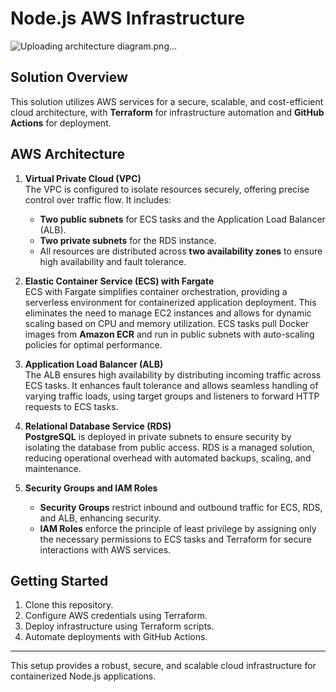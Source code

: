 # Node.js AWS Infrastructure
![Uploading architecture diagram.png…]()

## Solution Overview
This solution utilizes AWS services for a secure, scalable, and cost-efficient cloud architecture, with **Terraform** for infrastructure automation and **GitHub Actions** for deployment.

## AWS Architecture

1. **Virtual Private Cloud (VPC)**  
   The VPC is configured to isolate resources securely, offering precise control over traffic flow. It includes:  
   - **Two public subnets** for ECS tasks and the Application Load Balancer (ALB).  
   - **Two private subnets** for the RDS instance.  
   - All resources are distributed across **two availability zones** to ensure high availability and fault tolerance.

2. **Elastic Container Service (ECS) with Fargate**  
   ECS with Fargate simplifies container orchestration, providing a serverless environment for containerized application deployment. This eliminates the need to manage EC2 instances and allows for dynamic scaling based on CPU and memory utilization. ECS tasks pull Docker images from **Amazon ECR** and run in public subnets with auto-scaling policies for optimal performance.

3. **Application Load Balancer (ALB)**  
   The ALB ensures high availability by distributing incoming traffic across ECS tasks. It enhances fault tolerance and allows seamless handling of varying traffic loads, using target groups and listeners to forward HTTP requests to ECS tasks.

4. **Relational Database Service (RDS)**  
   **PostgreSQL** is deployed in private subnets to ensure security by isolating the database from public access. RDS is a managed solution, reducing operational overhead with automated backups, scaling, and maintenance.

5. **Security Groups and IAM Roles**  
   - **Security Groups** restrict inbound and outbound traffic for ECS, RDS, and ALB, enhancing security.  
   - **IAM Roles** enforce the principle of least privilege by assigning only the necessary permissions to ECS tasks and Terraform for secure interactions with AWS services.

## Getting Started
1. Clone this repository.
2. Configure AWS credentials using Terraform.
3. Deploy infrastructure using Terraform scripts.
4. Automate deployments with GitHub Actions.

---

This setup provides a robust, secure, and scalable cloud infrastructure for containerized Node.js applications.
